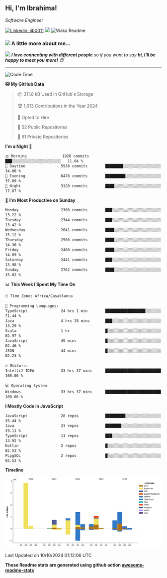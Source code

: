 <h2>Hi, I'm Ibrahima! </h2>
<p><em>Software Engineer 
</em></p>


[![Linkedin: iib0011](https://img.shields.io/badge/-iib0011-blue?style=flat-square&logo=Linkedin&logoColor=white&link=https://www.linkedin.com/in/iib0011/)](https://www.linkedin.com/in/iib0011/)
![](https://visitor-badge.glitch.me/badge?page_id=iib0011)
![Waka Readme](https://github.com/iib0011/iib0011/workflows/Waka%20Readme/badge.svg)


### <img src="https://media.giphy.com/media/VgCDAzcKvsR6OM0uWg/giphy.gif" width="50"> A little more about me...  


<img src="https://media.giphy.com/media/LnQjpWaON8nhr21vNW/giphy.gif" width="60"> <em><b>I love connecting with different people</b> so if you want to say <b>hi, I'll be happy to meet you more!</b> 😊</em>

---
<!--START_SECTION:waka-->
![Code Time](http://img.shields.io/badge/Code%20Time-3%2C836%20hrs%2043%20mins-blue)

**🐱 My GitHub Data** 

> 📦 311.8 kB Used in GitHub's Storage 
 > 
> 🏆 1,613 Contributions in the Year 2024
 > 
> 💼 Opted to Hire
 > 
> 📜 52 Public Repositories 
 > 
> 🔑 61 Private Repositories 
 > 
**I'm a Night 🦉** 

```text
🌞 Morning                1928 commits        ███░░░░░░░░░░░░░░░░░░░░░░   11.04 % 
🌆 Daytime                5938 commits        ████████░░░░░░░░░░░░░░░░░   34.00 % 
🌃 Evening                6478 commits        █████████░░░░░░░░░░░░░░░░   37.09 % 
🌙 Night                  3120 commits        ████░░░░░░░░░░░░░░░░░░░░░   17.87 % 
```
📅 **I'm Most Productive on Sunday** 

```text
Monday                   2308 commits        ███░░░░░░░░░░░░░░░░░░░░░░   13.22 % 
Tuesday                  2344 commits        ███░░░░░░░░░░░░░░░░░░░░░░   13.42 % 
Wednesday                2641 commits        ████░░░░░░░░░░░░░░░░░░░░░   15.12 % 
Thursday                 2508 commits        ████░░░░░░░░░░░░░░░░░░░░░   14.36 % 
Friday                   2460 commits        ████░░░░░░░░░░░░░░░░░░░░░   14.09 % 
Saturday                 2441 commits        ███░░░░░░░░░░░░░░░░░░░░░░   13.98 % 
Sunday                   2762 commits        ████░░░░░░░░░░░░░░░░░░░░░   15.82 % 
```


📊 **This Week I Spent My Time On** 

```text
🕑︎ Time Zone: Africa/Casablanca

💬 Programming Languages: 
TypeScript               24 hrs 1 min        ██████████████████░░░░░░░   71.44 % 
Java                     4 hrs 28 mins       ███░░░░░░░░░░░░░░░░░░░░░░   13.29 % 
Scala                    1 hr                █░░░░░░░░░░░░░░░░░░░░░░░░   02.97 % 
JavaScript               49 mins             █░░░░░░░░░░░░░░░░░░░░░░░░   02.46 % 
JSON                     44 mins             █░░░░░░░░░░░░░░░░░░░░░░░░   02.23 % 

🔥 Editors: 
IntelliJ IDEA            33 hrs 37 mins      █████████████████████████   100.00 % 

💻 Operating System: 
Windows                  33 hrs 37 mins      █████████████████████████   100.00 % 
```

**I Mostly Code in JavaScript** 

```text
JavaScript               28 repos            █████████░░░░░░░░░░░░░░░░   35.44 % 
Java                     23 repos            ███████░░░░░░░░░░░░░░░░░░   29.11 % 
TypeScript               11 repos            ███░░░░░░░░░░░░░░░░░░░░░░   13.92 % 
Kotlin                   2 repos             █░░░░░░░░░░░░░░░░░░░░░░░░   02.53 % 
PLpgSQL                  2 repos             █░░░░░░░░░░░░░░░░░░░░░░░░   02.53 % 
```



**Timeline**

![Lines of Code chart](https://raw.githubusercontent.com/iib0011/iib0011/master/assets/bar_graph.png)


 Last Updated on 10/10/2024 01:12:06 UTC
<!--END_SECTION:waka-->

**These Readme stats are generated using github action [awesome-readme-stats](https://github.com/iib0011/waka-readme-stats)**
